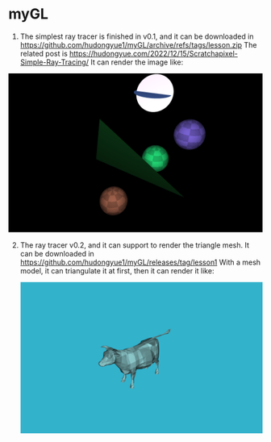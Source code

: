 # myGL
1. The simplest ray tracer is finished in v0.1, and it can be downloaded in https://github.com/hudongyue1/myGL/archive/refs/tags/lesson.zip
  The related post is https://hudongyue.com/2022/12/15/Scratchapixel-Simple-Ray-Tracing/
  It can render the image like:

  ![v0.1](./resource/v0.1.png)

2. The ray tracer v0.2, and it can support to render the triangle mesh. It can be downloaded in https://github.com/hudongyue1/myGL/releases/tag/lesson1
  With a mesh model, it can triangulate it at first, then it can render it like:

   ![v0.2](./resource/v0.2.png)

